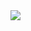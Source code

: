 <img src="https://capsule-render.vercel.app/api?type=waving&color=0:cd4242,100:cd4242&section=header&text=JINI%20Land&fontSize=90" />

<!--
**Jiniini/Jiniini** is a ✨ _special_ ✨ repository because its `README.md` (this file) appears on your GitHub profile.

Here are some ideas to get you started:

- 🔭 I’m currently working on ...
- 🌱 I’m currently learning ...
- 👯 I’m looking to collaborate on ...
- 🤔 I’m looking for help with ...
- 💬 Ask me about ...
- 📫 How to reach me: ...
- 😄 Pronouns: ...
- ⚡ Fun fact: ...
-->

